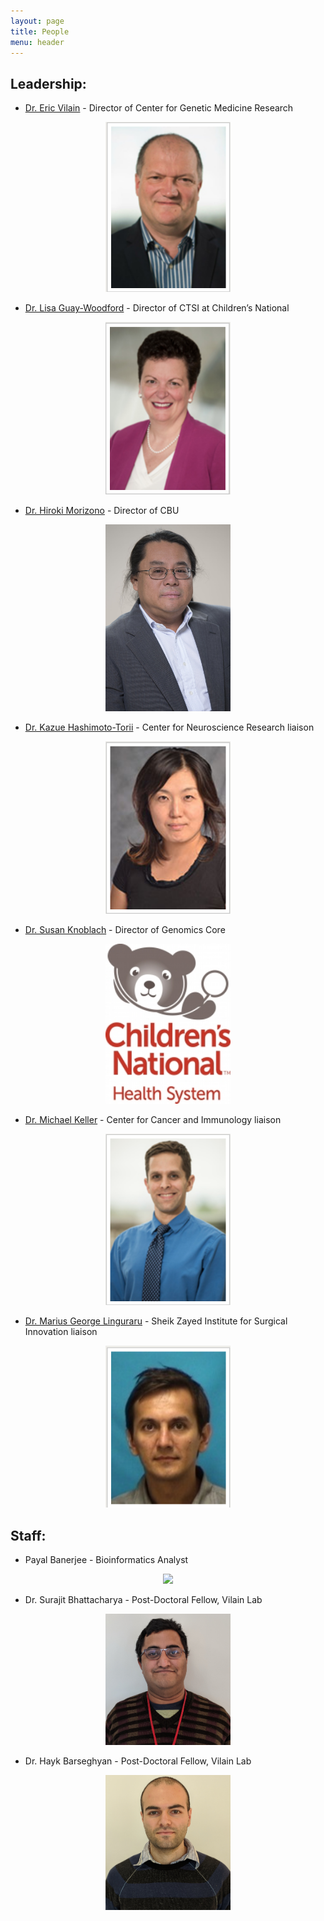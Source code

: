 ```yaml
---
layout: page
title: People
menu: header
---
```


## **Leadership:**

* [Dr. Eric Vilain](https://childrensnational.org/research-and-education/about-cri/faculty-and-leadership-directory/vilian-eric) - Director of Center for Genetic Medicine Research 
<p align="center">
  <img src="images/eric.png " width="200"/>
</p>

* [Dr. Lisa Guay-Woodford](https://childrensnational.org/research-and-education/about-cri/faculty-and-leadership-directory/lisa-guaywoodford) - Director of CTSI at Children’s National
<p align="center">
  <img src="images/lisa.png " width="200"/>
</p>

* [Dr. Hiroki Morizono](https://childrensnational.org/research-and-education/about-cri/faculty-and-leadership-directory/hiroki-morizono) - Director of CBU
<p align="center">
  <img src="images/hiroki.jpg " width="200"/>
</p>

* [Dr. Kazue Hashimoto-Torii](https://childrensnational.org/research-and-education/about-cri/faculty-and-leadership-directory/kazue-hashimototorii) - Center for Neuroscience Research liaison
<p align="center">
  <img src="images/kazue.png " width="200"/>
</p>

* [Dr. Susan Knoblach](https://profiles.ctsicn.org/display/50279?_ga=2.46145506.453476329.1529939006-1530847367.1518640717) - Director of Genomics Core
<p align="center">
  <img src="images/ChildrensNational.jpg " width="200"/>
</p>

* [Dr. Michael Keller](https://childrensnational.org/choose-childrens/find-a-provider/michael-keller) - Center for Cancer and Immunology liaison
<p align="center">
  <img src="images/mike.png " width="200"/>
</p>

* [Dr. Marius George Linguraru](https://childrensnational.org/research-and-education/about-cri/faculty-and-leadership-directory/marius-george-linguraru) - Sheik Zayed Institute for Surgical Innovation liaison
<p align="center">
  <img src="images/ling.png " width="200"/>
</p>

## **Staff:**

* Payal Banerjee - Bioinformatics Analyst
<p align="center">
  <img src="images/payal_headshot_2.jpg " width="200"/>
</p>

* Dr. Surajit Bhattacharya - Post-Doctoral Fellow, Vilain Lab
<p align="center">
  <img src="images/surajit.jpg " width="200"/>
</p>

* Dr. Hayk Barseghyan - Post-Doctoral Fellow, Vilain Lab
<p align="center">
  <img src="images/hayk.jpg " width="200"/>
</p>



